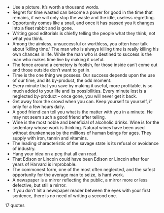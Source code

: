  - Use a picture. It’s worth a thousand words.
 - Regret for time wasted can become a power for good in the time that remains, if we will only stop the waste and the idle, useless regretting.
 - Opportunity comes like a snail, and once it has passed you it changes into a fleet rabbit and is gone.
 - Writing good editorials is chiefly telling the people what they think, not what you think.
 - Among the aimless, unsuccessful or worthless, you often hear talk about ‘killing time.’ The man who is always killing time is really killing his own chances in life. While the man who is destined to success is the man who makes time live by making it useful.
 - The fence around a cemetery is foolish, for those inside can’t come out and those outside don’t want to get in.
 - Time is the one thing we possess. Our success depends upon the use of our time, and its by-product, the odd moment.
 - Every minute that you save by making it useful, more profitable, is so much added to your life and its possibilities. Every minute lost is a neglected by-product – once gone, you will never get it back.
 - Get away from the crowd when you can. Keep yourself to yourself, if only for a few hours daily.
 - A good friend can tell you what is the matter with you in a minute. He may not seem such a good friend after telling.
 - Wine is the most noble and beneficial of alcoholic drinks. Wine is for the sedentary whose work is thinking. Natural wines have been used without drunkenness by the millions of human beings for ages. They supply with iron, tannin and vitamins.
 - The leading characteristic of the savage state is its refusal or avoidance of industry.
 - Hang your idea on a peg that all can read.
 - That Edison or Lincoln could have been Edison or Lincoln after four years of Harvard is improbable.
 - The commonest form, one of the most often neglected, and the safest opportunity for the average man to seize, is hard work.
 - A newspaper is a mirror reflecting the public, a mirror more or less defective, but still a mirror.
 - If you don’t hit a newspaper reader between the eyes with your first sentence, there is no need of writing a second one.

17 quotes